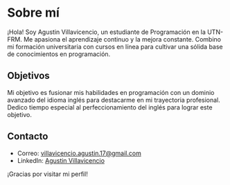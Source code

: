 # Sobre mí

¡Hola! Soy Agustin Villavicencio, un estudiante de Programación en la UTN-FRM. Me apasiona el aprendizaje continuo y la mejora constante. Combino mi formación universitaria con cursos en línea para cultivar una sólida base de conocimientos en programación.

## Objetivos

Mi objetivo es fusionar mis habilidades en programación con un dominio avanzado del idioma inglés para destacarme en mi trayectoria profesional. Dedico tiempo especial al perfeccionamiento del inglés para lograr este objetivo.

## Contacto

- Correo: villavicencio.agustin.17@gmail.com
- LinkedIn: [Agustin Villavicencio](https://www.linkedin.com/in/agustin-villavicencio-998199276/)

¡Gracias por visitar mi perfil!
